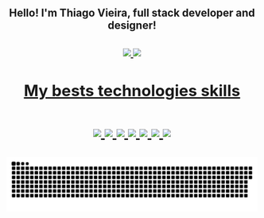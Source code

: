 <link rel="stylesheet" href="https://cdn.jsdelivr.net/gh/devicons/devicon@v2.13.0/devicon.min.css">
<h2 align="center"> Hello! I'm Thiago Vieira, full stack developer and designer! <h2>

<div align="center">
  <a href="https://github.com/exgamext">
  <img height="180em" src="https://github-readme-stats.vercel.app/api?username=exgamext&show_icons=true&theme=material-palenight&include_all_commits=true&count_private=true"/>
  <img height="180em" src="https://github-readme-stats.vercel.app/api/top-langs/?username=exgamext&layout=compact&langs_count=7&theme=material-palenight"/>
</div>

<h2 align="center"> My bests technologies skills <h2>

<div style="display: inline_block" align="center">
  <img align="center" src="https://img.shields.io/badge/HTML5-E34F26?style=for-the-badge&logo=html5&logoColor=white">
  <img align="center" src="https://img.shields.io/badge/CSS3-1572B6?style=for-the-badge&logo=css3&logoColor=white">
  <img align="center" src="https://img.shields.io/badge/JavaScript-F7DF1E?style=for-the-badge&logo=javascript&logoColor=black">
  <img align="center" src="https://img.shields.io/badge/Node.js-43853D?style=for-the-badge&logo=node.js&logoColor=white">
  <img align="center" src="https://img.shields.io/badge/jQuery-0769AD?style=for-the-badge&logo=jquery&logoColor=white">
  <img align="center" src="https://img.shields.io/badge/Amazon_AWS-FF9900?style=for-the-badge&logo=amazonaws&logoColor=white">
  <img align="center" src="https://img.shields.io/badge/MongoDB-4EA94B?style=for-the-badge&logo=mongodb&logoColor=white">
</div>
<div> 
  
  ![Snake animation](https://github.com/exgamext/exgamext/blob/output/github-contribution-grid-snake.svg)
  
</div>
